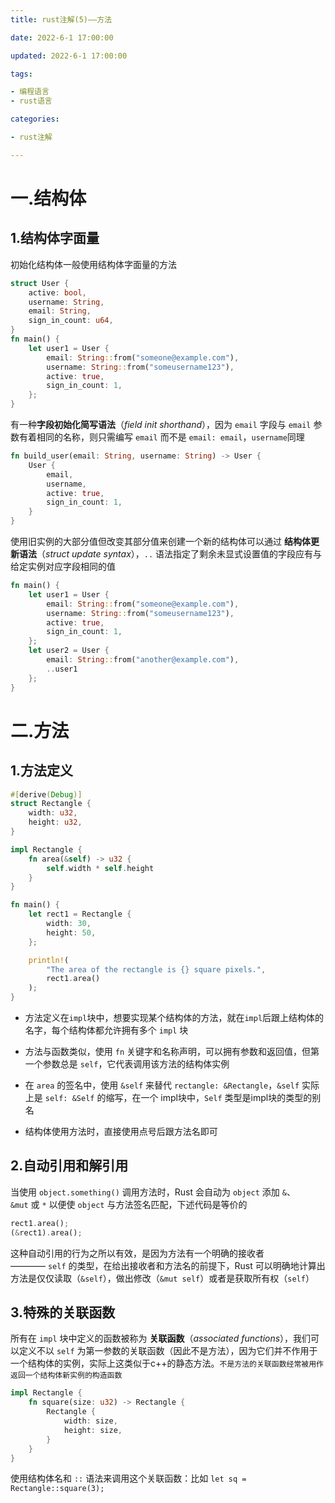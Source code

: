 ```yaml
---
title: rust注解(5)——方法

date: 2022-6-1 17:00:00

updated: 2022-6-1 17:00:00

tags:

- 编程语言
- rust语言

categories:

- rust注解

---
```


# 一.结构体

## 1.结构体字面量

初始化结构体一般使用结构体字面量的方法

```rust
struct User {
    active: bool,
    username: String,
    email: String,
    sign_in_count: u64,
}
fn main() {
    let user1 = User {
        email: String::from("someone@example.com"),
        username: String::from("someusername123"),
        active: true,
        sign_in_count: 1,
    };
}
```

有一种**字段初始化简写语法**（*field init shorthand*），因为 `email` 字段与 `email` 参数有着相同的名称，则只需编写 `email` 而不是 `email: email`，`username`同理

```rust
fn build_user(email: String, username: String) -> User {
    User {
        email,
        username,
        active: true,
        sign_in_count: 1,
    }
}
```

使用旧实例的大部分值但改变其部分值来创建一个新的结构体可以通过 **结构体更新语法**（*struct update syntax*），`..` 语法指定了剩余未显式设置值的字段应有与给定实例对应字段相同的值

```rust
fn main() {
    let user1 = User {
        email: String::from("someone@example.com"),
        username: String::from("someusername123"),
        active: true,
        sign_in_count: 1,
    };
    let user2 = User {
        email: String::from("another@example.com"),
        ..user1
    };
}
```

# 二.方法

## 1.方法定义

```rust
#[derive(Debug)]
struct Rectangle {
    width: u32,
    height: u32,
}

impl Rectangle {
    fn area(&self) -> u32 {
        self.width * self.height
    }
}

fn main() {
    let rect1 = Rectangle {
        width: 30,
        height: 50,
    };

    println!(
        "The area of the rectangle is {} square pixels.",
        rect1.area()
    );
}
```

- 方法定义在`impl`块中，想要实现某个结构体的方法，就在`impl`后跟上结构体的名字，每个结构体都允许拥有多个 `impl` 块

- 方法与函数类似，使用 `fn` 关键字和名称声明，可以拥有参数和返回值，但第一个参数总是 `self`，它代表调用该方法的结构体实例

- 在 `area` 的签名中，使用 `&self` 来替代 `rectangle: &Rectangle`，`&self` 实际上是 `self: &Self` 的缩写，在一个 impl块中，`Self` 类型是impl块的类型的别名

- 结构体使用方法时，直接使用点号后跟方法名即可

## 2.自动引用和解引用

当使用 `object.something()` 调用方法时，Rust 会自动为 `object` 添加 `&`、`&mut` 或 `*` 以便使 `object` 与方法签名匹配，下述代码是等价的

```rust
rect1.area();
(&rect1).area();
```

这种自动引用的行为之所以有效，是因为方法有一个明确的接收者———— `self` 的类型，在给出接收者和方法名的前提下，Rust 可以明确地计算出方法是仅仅读取（`&self`），做出修改（`&mut self`）或者是获取所有权（`self`）

## 3.特殊的关联函数

所有在 `impl` 块中定义的函数被称为 **关联函数**（*associated functions*），我们可以定义不以 `self` 为第一参数的关联函数（因此不是方法），因为它们并不作用于一个结构体的实例，实际上这类似于c++的静态方法。`不是方法的关联函数经常被用作返回一个结构体新实例的构造函数`

```rust
impl Rectangle {
    fn square(size: u32) -> Rectangle {
        Rectangle {
            width: size,
            height: size,
        }
    }
}
```

使用结构体名和 `::` 语法来调用这个关联函数：比如 `let sq = Rectangle::square(3);`
